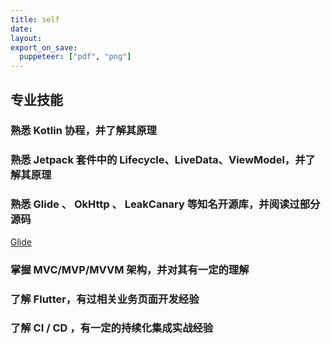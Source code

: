 ```yaml
---
title: self
date:
layout:
export_on_save:
  puppeteer: ["pdf", "png"]
---
```


## 专业技能

### 熟悉 Kotlin 协程，并了解其原理

### 熟悉 Jetpack 套件中的 Lifecycle、LiveData、ViewModel，并了解其原理

### 熟悉 Glide 、 OkHttp 、 LeakCanary 等知名开源库，并阅读过部分源码

[Glide](/post/简析Glide.md)

### 掌握 MVC/MVP/MVVM 架构，并对其有一定的理解

### 了解 Flutter，有过相关业务页面开发经验

### 了解 CI / CD ，有一定的持续化集成实战经验
